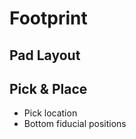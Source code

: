 
# <i class="fas fa-microchip"></i> Footprint <!-- {docsify-ignore} -->

## Pad Layout

## Pick & Place
* Pick location
* Bottom fiducial positions
